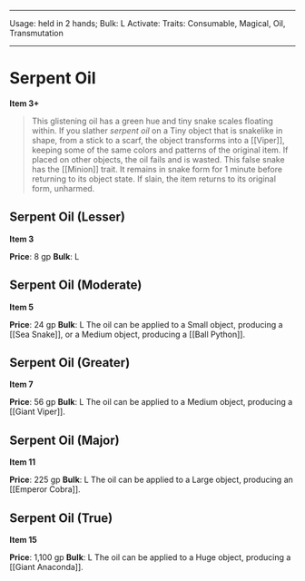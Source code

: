 
---
Usage: held in 2 hands;
Bulk: L
Activate: 
Traits: Consumable, Magical, Oil, Transmutation

---

# Serpent Oil

**Item 3+**

> This glistening oil has a green hue and tiny snake scales floating within. If you slather *serpent oil* on a Tiny object that is snakelike in shape, from a stick to a scarf, the object transforms into a [[Viper]], keeping some of the same colors and patterns of the original item. If placed on other objects, the oil fails and is wasted. This false snake has the [[Minion]] trait. It remains in snake form for 1 minute before returning to its object state. If slain, the item returns to its original form, unharmed.

## Serpent Oil (Lesser)

**Item 3**

**Price**: 8 gp
**Bulk**: L


## Serpent Oil (Moderate)

**Item 5**

**Price**: 24 gp
**Bulk**: L
The oil can be applied to a Small object, producing a [[Sea Snake]], or a Medium object, producing a [[Ball Python]].

## Serpent Oil (Greater)

**Item 7**

**Price**: 56 gp
**Bulk**: L
The oil can be applied to a Medium object, producing a [[Giant Viper]].

## Serpent Oil (Major)

**Item 11**

**Price**: 225 gp
**Bulk**: L
The oil can be applied to a Large object, producing an [[Emperor Cobra]].

## Serpent Oil (True)

**Item 15**

**Price**: 1,100 gp
**Bulk**: L
The oil can be applied to a Huge object, producing a [[Giant Anaconda]].
